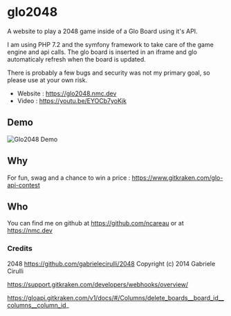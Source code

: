 glo2048
===

A website to play a 2048 game inside of a Glo Board using it's API. 

I am using PHP 7.2 and the symfony framework to take care of the game engine and api calls. The glo board is inserted in an iframe and glo automaticaly refresh when the board is updated.

There is probably a few bugs and security was not my primary goal, so please use at your own risk. 

* Website : https://glo2048.nmc.dev
* Video : https://youtu.be/EYOCb7yoKjk


## Demo

![Glo2048 Demo](https://glo2048.nmc.dev/img/demo1.png)


## Why

For fun, swag and a chance to win a price : https://www.gitkraken.com/glo-api-contest

## Who

You can find me on github at https://github.com/ncareau or at https://nmc.dev

### Credits

2048 
https://github.com/gabrielecirulli/2048
Copyright (c) 2014 Gabriele Cirulli
 

https://support.gitkraken.com/developers/webhooks/overview/

https://gloapi.gitkraken.com/v1/docs/#/Columns/delete_boards__board_id__columns__column_id_
